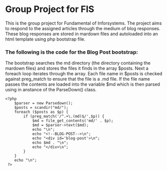Group Project for FIS
=====================

This is the group project for Fundamental of Inforsystems. The project aims to respond to the assigned articles through the medium of blog responses. These blog responses are stored in mardown files and autoloaded into an html template using php bootstrap file.

### The following is the code for the Blog Post bootstrap:
The bootstrap searches the md directory (the directory containing the mardown files) and stores the files it finds in the array $posts. Next a foreach loop iterates through the array. Each file name in $posts is checked against preg_match to ensure that the file is a .md file. If the file name passes the contents are loaded into the variable $md which is then parsed using in anstance of the ParseDown() class.

```
<?php 
	$parser = new Parsedown();
	$posts = scandir("md/");
	foreach ($posts as $p) {
		if (preg_match('/^.+\.(md)$/',$p)) {
			$md = file_get_contents('md/' . $p);
			$md = $parser->text($md);
			echo "\n";
			echo "<!--BLOG-POST-->\n";
			echo "<div id='blog-post'>\n";
			echo $md . "\n";
			echo "</div>\n";
		}
	}
	echo "\n";
 ?>
```
